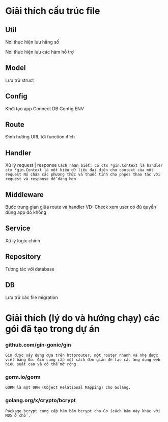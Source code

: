 # Giải thích cấu trúc file
## Util
Nơi thực hiện lưu hằng số

Nơi thực hiện lưu các hàm hỗ trợ

## Model
Lưu trữ struct

## Config
Khởi tạo app
Connect DB
Config ENV

## Route
Định hướng URL tới function đích

## Handler
Xử lý request | response
`
Cách nhận biết: Có ctx *gin.Context là handler
ctx *gin.Context là một kiểu dữ liệu đại diện cho context của một request
Nó chứa các phương thức và thuốc tính cho phpes thao tác với request và response dễ dàng hơn
`


## Middleware
Bước trung gian giữa route và handler
VD: Check xem user có đủ quyền dùng app đó không

## Service
Xử lý logic chính

## Repository
Tương tác với database

## DB
Lưu trữ các file migration

# Giải thích (lý do và hướng chạy) các gói đã tạo trong dự án
### github.com/gin-gonic/gin
`
Gin được xây dựng dựa trên httprouter, một router nhanh và nhẹ được viết bằng Go.
Gin cung cấp một cách đơn giản để tạo các ứng dụng web hiệu suất cao và có thể mở rộng.
`

### gorm.io/gorm
`
GORM là một ORM (Object Relational Mapping) cho Golang.
`

### golang.org/x/crypto/bcrypt
`
Package bcrypt cung cấp hàm băm bcrypt cho Go (cách băm này khác
với MD5 ở chỗ .
`
